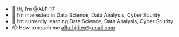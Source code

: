 - 👋 Hi, I’m @ALF-17
- 👀 I’m interested in Data Science, Data Analysis, Cyber Scurity
- 🌱 I’m currently learning Data Science, Data Analysis, Cyber Scurity
- 📫 How to reach me alfathjri.w@gmail.com

<!---
ALF-17/ALF-17 is a ✨ special ✨ repository because its `README.md` (this file) appears on your GitHub profile.
You can click the Preview link to take a look at your changes.
--->
